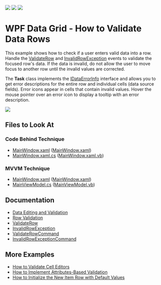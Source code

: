 <!-- default badges list -->
![](https://img.shields.io/endpoint?url=https://codecentral.devexpress.com/api/v1/VersionRange/128653826/21.2.2%2B)
[![](https://img.shields.io/badge/Open_in_DevExpress_Support_Center-FF7200?style=flat-square&logo=DevExpress&logoColor=white)](https://supportcenter.devexpress.com/ticket/details/E1593)
[![](https://img.shields.io/badge/📖_How_to_use_DevExpress_Examples-e9f6fc?style=flat-square)](https://docs.devexpress.com/GeneralInformation/403183)
<!-- default badges end -->

# WPF Data Grid - How to Validate Data Rows

This example shows how to check if a user enters valid data into a row. Handle the [ValidateRow](https://docs.devexpress.com/WPF/DevExpress.Xpf.Grid.GridViewBase.ValidateRow) and [InvalidRowException](https://docs.devexpress.com/WPF/DevExpress.Xpf.Grid.GridViewBase.InvalidRowException) events to validate the focused row's data. If the data is invalid, do not allow the user to move focus to another row until the invalid values are corrected.

The **Task** class implements the [IDataErrorInfo](https://docs.microsoft.com/en-us/dotnet/api/system.componentmodel.idataerrorinfo) interface and allows you to get error descriptions for the entire row and individual cells (data source fields). Error icons appear in cells that contain invalid values. Hover the mouse pointer over an error icon to display a tooltip with an error description.

![](https://docs.devexpress.com/WPF/images/GridViewBase_InvalidRowExceptionCommand.png?v=21.2&f=InvalidRowException)

<!-- default file list -->

## Files to Look At

### Code Behind Technique

- [MainWindow.xaml](./CS/ValidateRow_CodeBehind/MainWindow.xaml) ([MainWindow.xaml](./VB/ValidateRow_CodeBehind/MainWindow.xaml))
- [MainWindow.xaml.cs](./CS/ValidateRow_CodeBehind/MainWindow.xaml.cs#L56-L66) ([MainWindow.xaml.vb](./VB/ValidateRow_CodeBehind/MainWindow.xaml.vb#L67-L79))

### MVVM Technique

- [MainWindow.xaml](./CS/ValidateRow_MVVM/MainWindow.xaml) ([MainWindow.xaml](./VB/ValidateRow_MVVM/MainWindow.xaml))
- [MainViewModel.cs](./CS/ValidateRow_MVVM/MainViewModel.cs#L58-L73) ([MainViewModel.vb](./VB/ValidateRow_MVVM/MainViewModel.vb#L69-L86))

<!-- default file list end -->

## Documentation

- [Data Editing and Validation](https://docs.devexpress.com/WPF/6108/controls-and-libraries/data-grid/data-editing-and-validation)
- [Row Validation](https://docs.devexpress.com/WPF/6114/controls-and-libraries/data-grid/data-editing-and-validation/input-validation/row-validation)
- [ValidateRow](https://docs.devexpress.com/WPF/DevExpress.Xpf.Grid.GridViewBase.ValidateRow)
- [InvalidRowException](https://docs.devexpress.com/WPF/DevExpress.Xpf.Grid.GridViewBase.InvalidRowException)
- [ValidateRowCommand](https://docs.devexpress.com/WPF/DevExpress.Xpf.Grid.GridViewBase.ValidateRowCommand)
- [InvalidRowExceptionCommand](https://docs.devexpress.com/WPF/DevExpress.Xpf.Grid.GridViewBase.InvalidRowExceptionCommand)

## More Examples

- [How to Validate Cell Editors](https://github.com/DevExpress-Examples/validate-cell-editors)
- [How to Implement Attributes-Based Validation](https://github.com/DevExpress-Examples/how-to-implement-attributes-based-validation-e3191)
- [How to Initialize the New Item Row with Default Values](https://github.com/DevExpress-Examples/how-to-initialize-the-new-item-row-with-default-values-e1569)
